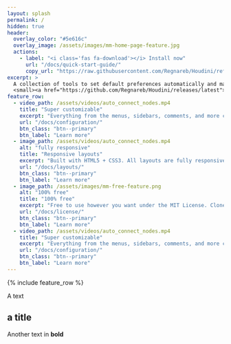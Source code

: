 ```yaml
---
layout: splash
permalink: /
hidden: true
header:
  overlay_color: "#5e616c"
  overlay_image: /assets/images/mm-home-page-feature.jpg
  actions:
    - label: "<i class='fas fa-download'></i> Install now"
      url: "/docs/quick-start-guide/"
      copy_url: "https://raw.githubusercontent.com/Regnareb/Houdini/refs/heads/main/python2.7libs/tools/installer.py"
excerpt: >
  A collection of tools to set default preferences automatically and make Houdini more usable and <acronym title="https://raw.githubusercontent.com/Regnareb/Houdini/refs/heads/main/python2.7libs/tools/installer.py" >stable</acronym>.<br />
  <small><a href="https://github.com/Regnareb/Houdini/releases/latest">Latest release v0.3.1</a></small>
feature_row:
  - video_path: /assets/videos/auto_connect_nodes.mp4
    title: "Super customizable"
    excerpt: "Everything from the menus, sidebars, comments, and more can be configured or set with YAML Front Matter."
    url: "/docs/configuration/"
    btn_class: "btn--primary"
    btn_label: "Learn more"
  - image_path: /assets/videos/auto_connect_nodes.mp4
    alt: "fully responsive"
    title: "Responsive layouts"
    excerpt: "Built with HTML5 + CSS3. All layouts are fully responsive with helpers to augment your content."
    url: "/docs/layouts/"
    btn_class: "btn--primary"
    btn_label: "Learn more"
  - image_path: /assets/images/mm-free-feature.png
    alt: "100% free"
    title: "100% free"
    excerpt: "Free to use however you want under the MIT License. Clone it, fork it, customize it... whatever!"
    url: "/docs/license/"
    btn_class: "btn--primary"
    btn_label: "Learn more"
  - video_path: /assets/videos/auto_connect_nodes.mp4
    title: "Super customizable"
    excerpt: "Everything from the menus, sidebars, comments, and more can be configured or set with YAML Front Matter."
    url: "/docs/configuration/"
    btn_class: "btn--primary"
    btn_label: "Learn more"   
---
```


{% include feature_row %} 


A text

## a title

Another text in **bold**
